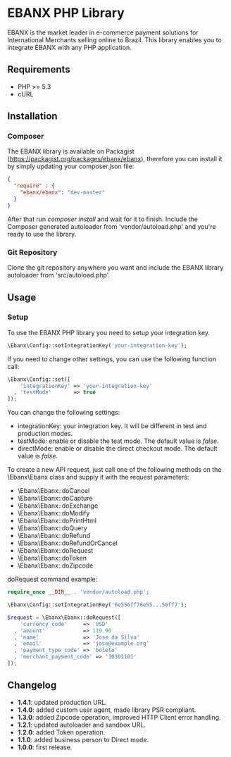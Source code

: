 # EBANX PHP Library
EBANX is the market leader in e-commerce payment solutions for International Merchants selling online to Brazil.
This library enables you to integrate EBANX with any PHP application.

## Requirements
* PHP >= 5.3
* cURL

## Installation
### Composer
The EBANX library is available on Packagist (https://packagist.org/packages/ebanx/ebanx), 
therefore you can install it by simply updating your composer.json file:

``` json
{
  "require" : {
    "ebanx/ebanx": "dev-master"
  }
}
```
After that run _composer install_ and wait for it to finish. Include the Composer
generated autoloader from 'vendor/autoload.php' and you're ready to use the library.

### Git Repository
Clone the git repository anywhere you want and include the EBANX library autoloader
from 'src/autoload.php'.

## Usage
### Setup
To use the EBANX PHP library you need to setup your integration key.
``` php
\Ebanx\Config::setIntegrationKey('your-integration-key');
```

If you need to change other settings, you can use the following function call: 
``` php
\Ebanx\Config::set([
    'integrationKey' => 'your-integration-key'
  , 'testMode'       => true
]);
```

You can change the following settings:
* integrationKey: your integration key. It will be different in test and production modes.
* testMode: enable or disable the test mode. The default value is _false_.
* directMode: enable or disable the direct checkout mode. The default value is _false_.

To create a new API request, just call one of the following methods on the \Ebanx\Ebanx
class and supply it with the request parameters:
* \Ebanx\Ebanx::doCancel
* \Ebanx\Ebanx::doCapture
* \Ebanx\Ebanx::doExchange
* \Ebanx\Ebanx::doModify
* \Ebanx\Ebanx::doPrintHtml
* \Ebanx\Ebanx::doQuery
* \Ebanx\Ebanx::doRefund
* \Ebanx\Ebanx::doRefundOrCancel
* \Ebanx\Ebanx::doRequest
* \Ebanx\Ebanx::doToken
* \Ebanx\Ebanx::doZipcode

doRequest command example:
``` php
require_once __DIR__ . 'vendor/autoload.php';

\Ebanx\Config::setIntegrationKey('6e556ff76e55...56ff7');

$request = \Ebanx\Ebanx::doRequest([
    'currency_code'     => 'USD'
  , 'amount'            => 119.90
  , 'name'              => 'Jose da Silva'
  , 'email'             => 'jose@example.org'
  , 'payment_type_code' => 'boleto'
  , 'merchant_payment_code' => '10101101'
]);
```

## Changelog
* **1.4.1**: updated production URL.
* **1.4.0**: added custom user agent, made library PSR compliant.
* **1.3.0**: added Zipcode operation, improved HTTP Client error handling.
* **1.2.1**: updated autoloader and sandbox URL.
* **1.2.0**: added Token operation.
* **1.1.0**: added business person to Direct mode.
* **1.0.0**: first release.
